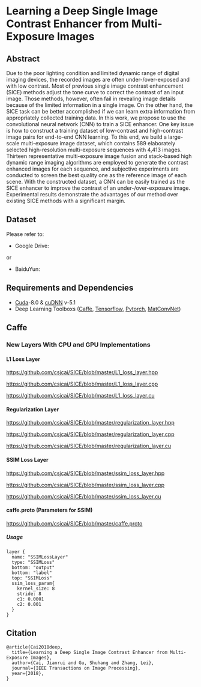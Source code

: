 # Learning a Deep Single Image Contrast Enhancer from Multi-Exposure Images

## Abstract
Due to the poor lighting condition and limited dynamic range of digital imaging devices, the recorded images are often under-/over-exposed and with low contrast. Most of previous single image contrast enhancement (SICE) methods adjust the tone curve to correct the contrast of an input image. Those methods, however, often fail in revealing image details because of the limited information in a single image. On the other hand, the SICE task can be better accomplished if we can learn extra information from appropriately collected training data. In this work, we propose to use the convolutional neural network (CNN) to train a SICE enhancer. One key issue is how to construct a training dataset of low-contrast and high-contrast image pairs for end-to-end CNN learning. To this end, we build a large-scale multi-exposure image dataset, which contains 589 elaborately selected high-resolution multi-exposure sequences with 4,413 images. Thirteen representative multi-exposure image fusion and stack-based high dynamic range imaging algorithms are employed to generate the contrast enhanced images for each sequence, and subjective experiments are conducted to screen the best quality one as the reference image of each scene. With the constructed dataset, a CNN can be easily trained as the SICE enhancer to improve the contrast of an under-/over-exposure image. Experimental results demonstrate the advantages of our method over existing SICE methods with a significant margin.

## Dataset
Please refer to: 
* Google Drive:

or

* BaiduYun:

## Requirements and Dependencies
- [Cuda](https://developer.nvidia.com/cuda-toolkit-archive)-8.0 & [cuDNN](https://developer.nvidia.com/cudnn) v-5.1
- Deep Learning Toolboxs ([Caffe](https://github.com/BVLC/caffe), [Tensorflow](https://github.com/tensorflow/tensorflow), [Pytorch](https://github.com/pytorch/pytorch), [MatConvNet](http://www.vlfeat.org/matconvnet/))

## Caffe 
### New Layers With CPU and GPU Implementations
#### L1 Loss Layer
https://github.com/csjcai/SICE/blob/master/L1_loss_layer.hpp

https://github.com/csjcai/SICE/blob/master/L1_loss_layer.cpp

https://github.com/csjcai/SICE/blob/master/L1_loss_layer.cu

#### Regularization Layer
https://github.com/csjcai/SICE/blob/master/regularization_layer.hpp

https://github.com/csjcai/SICE/blob/master/regularization_layer.cpp

https://github.com/csjcai/SICE/blob/master/regularization_layer.cu

#### SSIM Loss Layer
https://github.com/csjcai/SICE/blob/master/ssim_loss_layer.hpp

https://github.com/csjcai/SICE/blob/master/ssim_loss_layer.cpp

https://github.com/csjcai/SICE/blob/master/ssim_loss_layer.cu

#### caffe.proto (Parameters for SSIM)
https://github.com/csjcai/SICE/blob/master/caffe.proto

##### Usage
```
layer {
  name: "SSIMLossLayer"
  type: "SSIMLoss"
  bottom: "output"
  bottom: "label"
  top: "SSIMLoss"
  ssim_loss_param{
    kernel_size: 8       
    stride: 8                
    c1: 0.0001              
    c2: 0.001                
  }
}
```
## Citation

```
@article{Cai2018deep,
  title={Learning a Deep Single Image Contrast Enhancer from Multi-Exposure Images},
  author={Cai, Jianrui and Gu, Shuhang and Zhang, Lei},
  journal={IEEE Transactions on Image Processing},
  year={2018},
}
```
